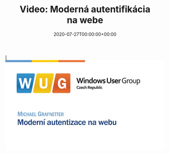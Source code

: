 ﻿---
ref: video-webauthn
title: 'Video: Moderná autentifikácia na&nbsp;webe'
date: '2020-07-27T00:00:00+00:00'
layout: post
permalink: /sk/video-moderni-autentizace-na-webu/
image: /assets/images/cover/wug-moderni-autentizace.jpg
lang: sk
tags:
    - 'Active Directory'
    - 'Azure Active Directory'
    - 'Windows Hello'
    - FIDO
    - Prednášky
    - Security
    - Video
    - WUG
---

<!--more-->

[![Moderní autentizace na&nbsp;webu](/assets/images/cover/wug-moderni-autentizace.jpg)
